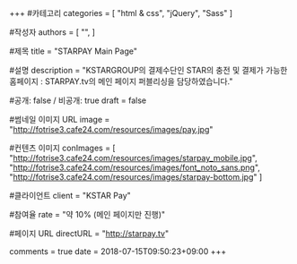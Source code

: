 +++
#카테고리
categories = [
    "html & css",
    "jQuery",
    "Sass"
]

#작성자
authors = [
    "",
]

#제목
title = "STARPAY Main Page"

#설명
description = "KSTARGROUP의 결제수단인 STAR의 충전 및 결제가 가능한 홈페이지 : STARPAY.tv의 메인 페이지 퍼블리싱을 담당하였습니다."

#공개: false / 비공개: true
draft = false

#썸네일 이미지 URL
image = "http://fotrise3.cafe24.com/resources/images/pay.jpg"

#컨텐츠 이미지
conImages = [
    "http://fotrise3.cafe24.com/resources/images/starpay_mobile.jpg",
    "http://fotrise3.cafe24.com/resources/images/font_noto_sans.png",
    "http://fotrise3.cafe24.com/resources/images/starpay-bottom.jpg"
]

#클라이언트
client = "KSTAR Pay"

#참여율
rate = "약 10% (메인 페이지만 진행)"

#페이지 URL
directURL = "http://starpay.tv"

comments = true
date = 2018-07-15T09:50:23+09:00
+++

<!-- 게시글 내용 -->